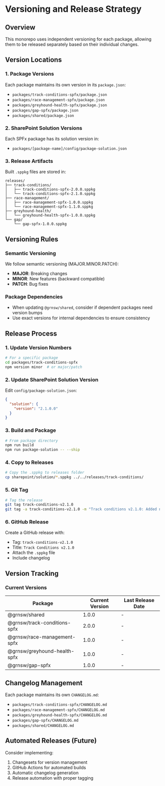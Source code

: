 # Versioning and Release Strategy

## Overview

This monorepo uses independent versioning for each package, allowing them to be released separately based on their individual changes.

## Version Locations

### 1. Package Versions
Each package maintains its own version in its `package.json`:
- `packages/track-conditions-spfx/package.json`
- `packages/race-management-spfx/package.json`
- `packages/greyhound-health-spfx/package.json`
- `packages/gap-spfx/package.json`
- `packages/shared/package.json`

### 2. SharePoint Solution Versions
Each SPFx package has its solution version in:
- `packages/[package-name]/config/package-solution.json`

### 3. Release Artifacts
Built `.sppkg` files are stored in:
```
releases/
├── track-conditions/
│   ├── track-conditions-spfx-2.0.0.sppkg
│   └── track-conditions-spfx-2.1.0.sppkg
├── race-management/
│   ├── race-management-spfx-1.0.0.sppkg
│   └── race-management-spfx-1.1.0.sppkg
├── greyhound-health/
│   └── greyhound-health-spfx-1.0.0.sppkg
└── gap/
    └── gap-spfx-1.0.0.sppkg
```

## Versioning Rules

### Semantic Versioning
We follow semantic versioning (MAJOR.MINOR.PATCH):
- **MAJOR**: Breaking changes
- **MINOR**: New features (backward compatible)
- **PATCH**: Bug fixes

### Package Dependencies
- When updating `@grnsw/shared`, consider if dependent packages need version bumps
- Use exact versions for internal dependencies to ensure consistency

## Release Process

### 1. Update Version Numbers
```bash
# For a specific package
cd packages/track-conditions-spfx
npm version minor  # or major/patch
```

### 2. Update SharePoint Solution Version
Edit `config/package-solution.json`:
```json
{
  "solution": {
    "version": "2.1.0.0"
  }
}
```

### 3. Build and Package
```bash
# From package directory
npm run build
npm run package-solution -- --ship
```

### 4. Copy to Releases
```bash
# Copy the .sppkg to releases folder
cp sharepoint/solution/*.sppkg ../../releases/track-conditions/
```

### 5. Git Tag
```bash
# Tag the release
git tag track-conditions-v2.1.0
git tag -a track-conditions-v2.1.0 -m "Track conditions v2.1.0: Added new features"
```

### 6. GitHub Release
Create a GitHub release with:
- Tag: `track-conditions-v2.1.0`
- Title: `Track Conditions v2.1.0`
- Attach the `.sppkg` file
- Include changelog

## Version Tracking

### Current Versions
| Package | Current Version | Last Release Date |
|---------|----------------|-------------------|
| @grnsw/shared | 1.0.0 | - |
| @grnsw/track-conditions-spfx | 2.0.0 | - |
| @grnsw/race-management-spfx | 1.0.0 | - |
| @grnsw/greyhound-health-spfx | 1.0.0 | - |
| @grnsw/gap-spfx | 1.0.0 | - |

## Changelog Management

Each package maintains its own `CHANGELOG.md`:
- `packages/track-conditions-spfx/CHANGELOG.md`
- `packages/race-management-spfx/CHANGELOG.md`
- `packages/greyhound-health-spfx/CHANGELOG.md`
- `packages/gap-spfx/CHANGELOG.md`
- `packages/shared/CHANGELOG.md`

## Automated Releases (Future)

Consider implementing:
1. Changesets for version management
2. GitHub Actions for automated builds
3. Automatic changelog generation
4. Release automation with proper tagging